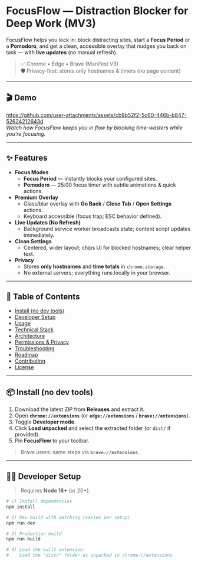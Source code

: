 # FocusFlow — Distraction Blocker for Deep Work (MV3)

FocusFlow helps you lock in: block distracting sites, start a **Focus Period** or a **Pomodoro**, and get a clean, accessible overlay that nudges you back on task — with **live updates** (no manual refresh).

> ✅ Chrome • Edge • Brave (Manifest V3)  
> 🛡️ Privacy-first: stores only hostnames & timers (no page content)

---

## 🎬 Demo

https://github.com/user-attachments/assets/cb9b52f2-5c60-446b-b847-52624212643d  
*Watch how FocusFlow keeps you in flow by blocking time-wasters while you’re focusing.*

---

## ✨ Features

- **Focus Modes**
  - **Focus Period** — instantly blocks your configured sites.
  - **Pomodoro** — 25:00 focus timer with subtle animations & quick actions.
- **Premium Overlay**
  - Glass/blur overlay with **Go Back** / **Close Tab** / **Open Settings** actions.
  - Keyboard accessible (focus trap; ESC behavior defined).
- **Live Updates (No Refresh)**
  - Background service worker broadcasts state; content script updates immediately.
- **Clean Settings**
  - Centered, wider layout; chips UI for blocked hostnames; clear helper text.
- **Privacy**
  - Stores **only hostnames** and **time totals** in `chrome.storage`.
  - No external servers; everything runs locally in your browser.

---

## 🧭 Table of Contents

- [Install (no dev tools)](#-install-no-dev-tools)
- [Developer Setup](#-developer-setup)
- [Usage](#-usage)
- [Technical Stack](#-technical-stack)
- [Architecture](#-architecture)
- [Permissions & Privacy](#-permissions--privacy)
- [Troubleshooting](#-troubleshooting)
- [Roadmap](#-roadmap)
- [Contributing](#-contributing)
- [License](#-license)

---

## 📦 Install (no dev tools)

1. Download the latest ZIP from **Releases** and extract it.  
2. Open **`chrome://extensions`** (or **`edge://extensions`** / **`brave://extensions`**).  
3. Toggle **Developer mode**.  
4. Click **Load unpacked** and select the extracted folder (or `dist/` if provided).  
5. Pin **FocusFlow** to your toolbar.

> Brave users: same steps via **`brave://extensions`**.

---

## 🧑‍💻 Developer Setup

> Requires **Node 18+** (or 20+).

```bash
# 1) Install dependencies
npm install

# 2) Dev build with watching (varies per setup)
npm run dev

# 3) Production build
npm run build

# 4) Load the built extension:
#    Load the "dist/" folder as unpacked in chrome://extensions
